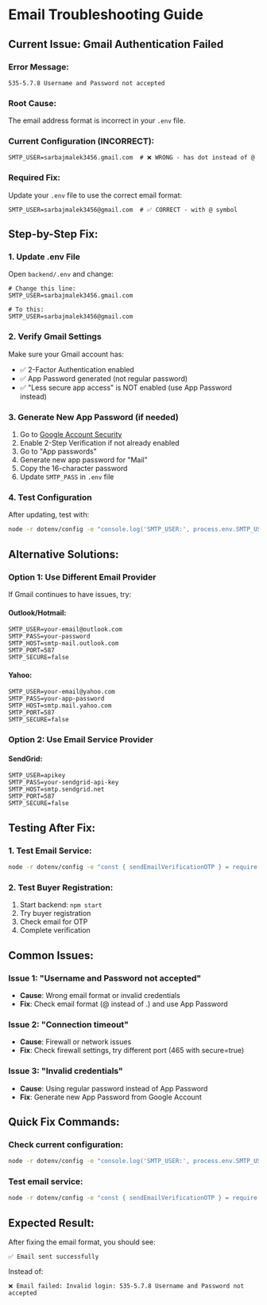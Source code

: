 # Email Troubleshooting Guide

## Current Issue: Gmail Authentication Failed

### Error Message:

```
535-5.7.8 Username and Password not accepted
```

### Root Cause:

The email address format is incorrect in your `.env` file.

### Current Configuration (INCORRECT):

```env
SMTP_USER=sarbajmalek3456.gmail.com  # ❌ WRONG - has dot instead of @
```

### Required Fix:

Update your `.env` file to use the correct email format:

```env
SMTP_USER=sarbajmalek3456@gmail.com  # ✅ CORRECT - with @ symbol
```

## Step-by-Step Fix:

### 1. Update .env File

Open `backend/.env` and change:

```env
# Change this line:
SMTP_USER=sarbajmalek3456.gmail.com

# To this:
SMTP_USER=sarbajmalek3456@gmail.com
```

### 2. Verify Gmail Settings

Make sure your Gmail account has:

- ✅ 2-Factor Authentication enabled
- ✅ App Password generated (not regular password)
- ✅ "Less secure app access" is NOT enabled (use App Password instead)

### 3. Generate New App Password (if needed)

1. Go to [Google Account Security](https://myaccount.google.com/security)
2. Enable 2-Step Verification if not already enabled
3. Go to "App passwords"
4. Generate new app password for "Mail"
5. Copy the 16-character password
6. Update `SMTP_PASS` in `.env` file

### 4. Test Configuration

After updating, test with:

```bash
node -r dotenv/config -e "console.log('SMTP_USER:', process.env.SMTP_USER);"
```

## Alternative Solutions:

### Option 1: Use Different Email Provider

If Gmail continues to have issues, try:

#### Outlook/Hotmail:

```env
SMTP_USER=your-email@outlook.com
SMTP_PASS=your-password
SMTP_HOST=smtp-mail.outlook.com
SMTP_PORT=587
SMTP_SECURE=false
```

#### Yahoo:

```env
SMTP_USER=your-email@yahoo.com
SMTP_PASS=your-app-password
SMTP_HOST=smtp.mail.yahoo.com
SMTP_PORT=587
SMTP_SECURE=false
```

### Option 2: Use Email Service Provider

#### SendGrid:

```env
SMTP_USER=apikey
SMTP_PASS=your-sendgrid-api-key
SMTP_HOST=smtp.sendgrid.net
SMTP_PORT=587
SMTP_SECURE=false
```

## Testing After Fix:

### 1. Test Email Service:

```bash
node -r dotenv/config -e "const { sendEmailVerificationOTP } = require('./src/utils/emailService.js'); sendEmailVerificationOTP('test@example.com', '123456', 'Test').then(() => console.log('✅ Email sent')).catch(err => console.error('❌ Failed:', err.message));"
```

### 2. Test Buyer Registration:

1. Start backend: `npm start`
2. Try buyer registration
3. Check email for OTP
4. Complete verification

## Common Issues:

### Issue 1: "Username and Password not accepted"

- **Cause**: Wrong email format or invalid credentials
- **Fix**: Check email format (@ instead of .) and use App Password

### Issue 2: "Connection timeout"

- **Cause**: Firewall or network issues
- **Fix**: Check firewall settings, try different port (465 with secure=true)

### Issue 3: "Invalid credentials"

- **Cause**: Using regular password instead of App Password
- **Fix**: Generate new App Password from Google Account

## Quick Fix Commands:

### Check current configuration:

```bash
node -r dotenv/config -e "console.log('SMTP_USER:', process.env.SMTP_USER);"
```

### Test email service:

```bash
node -r dotenv/config -e "const { sendEmailVerificationOTP } = require('./src/utils/emailService.js'); sendEmailVerificationOTP('test@example.com', '123456', 'Test').then(() => console.log('✅ Success')).catch(err => console.error('❌ Error:', err.message));"
```

## Expected Result:

After fixing the email format, you should see:

```
✅ Email sent successfully
```

Instead of:

```
❌ Email failed: Invalid login: 535-5.7.8 Username and Password not accepted
```
